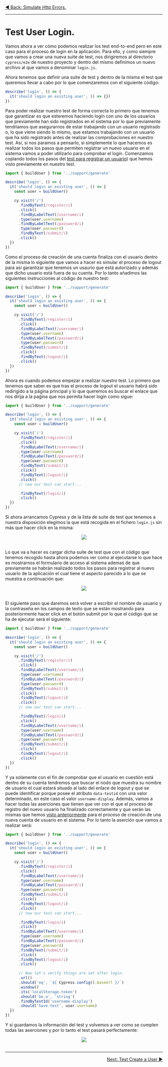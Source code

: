<p align="left">
  <a href="06_10.md">◀ Back: Simulate Http Errors.</a>
</p>

---
# Test User Login.

Vamos ahora a ver cómo podemos realizar los test end-to-end pero en este caso para el proceso de login en la aplicación. Para ello, y como siempre que vamos a crear una nueva suite de test, nos dirigiremos al directorio `cypress/e2e` de nuestro proyecto y dentro del mismo definimos un nuevo archivo al que vamos a denominar `login.js`.

Ahora tenemos que definir una suite de test y dentro de la misma el test que queremos llevar a cabo por lo que comenzaremos con el siguiente código:

```js
describe('login', () => {
  it('should login an existing user', () => {})
})
```

Para poder realizar nuestro test de forma correcta lo primero que tenemos que garantizar es que esteremos haciendo login con uno de los usuarios que previamente han sido registrados en el sistema por lo que previamente tendríamos que asegurarnos de estar trabajando con un usuario registrado o, lo que viene siendo lo mismo, que estamos trabajando con un usuario que ha sido registrado antes de realizar las comprobaciones en nuestro test. Así, si nos paramos a pensarlo, si simplemente lo que hacemos es realizar todos los pasos que permiten registrar un nuevo usuario en el sistema vamos a poder utilizarlo para comprobar el login. Comenzamos copiando todos los pasos del [test para registrar un usuario](./06_09.md)) que hemos visto previamente en nuestro test.

```js
import { buildUser } from '../support/generate'

describe('login', () => {
  it('should login an existing user', () => {
    const user = buildUser()

    cy.visit('/')
      .findByText(/register/i)
      .click()
      .findByLabelText(/username/i)
      .type(user.username)
      .findByLabelText(/password/i)
      .type(user.password)
      .findByText(/submit/i)
      .click()
  })
})
```

Como el proceso de creación de una cuenta finaliza con el usuario dentro de la misma lo siguiente que vamos a hacer es simular el proceso de logout para así garantizar que tenemos un usaurio que está autorizado y además que dicho usuario está fuera de su cuenta. Por lo tanto añadimos las siguientes instrucciones al código de nuestro test:

```js
import { buildUser } from '../support/generate'

describe('login', () => {
  it('should login an existing user', () => {
    const user = buildUser()

    cy.visit('/')
      .findByText(/register/i)
      .click()
      .findByLabelText(/username/i)
      .type(user.username)
      .findByLabelText(/password/i)
      .type(user.password)
      .findByText(/submit/i)
      .click()
      .findByText(/logout/i)
      .click()
  })
})
```

Ahora es cuando podemos empezar a realizar nuestro test. Lo primero que tenemos que saber es que tras el proceso de logout el usuario habrá sido redirigido a la página principal y lo que queremos es buscar el enlace que nos dirija a la paǵina que nos permita hacer login como sigue:

```js
import { buildUser } from '../support/generate'

describe('login', () => {
  it('should login an existing user', () => {
    const user = buildUser()

    cy.visit('/')
      .findByText(/register/i)
      .click()
      .findByLabelText(/username/i)
      .type(user.username)
      .findByLabelText(/password/i)
      .type(user.password)
      .findByText(/submit/i)
      .click()
      .findByText(/logout/i)
      .click()
      // now our test can start...

      .findByText(/login/i)
      .click()
  })
})
```

Si ahora arrancamos Cypress y de la lista de suite de test que tenemos a nuestra disposición elegimos la que está recogida en el fichero `login.js` sin más que hacer click en la misma:

<div style='text-align: center'>
  <img src='images/06_48.png' />
</div>
<br />

Lo que va a hacer es cargar dicha suite de test que con el código que tenemos recogido hasta ahora podemos ver como al ejecutarse lo que hace es mostrarnos el formulario de acceso al sistema ademaś de que previamente se habrán realizado todos los pasos para registrar al nuevo usuario de la aplicación el cual tiene el aspecto parecido a lo que se muestra a continuación que:

<div style='text-align: center'>
  <img src='images/06_49.png' />
</div>
<br />

El siguiente paso que daremos será volver a escribir el nombre de usuario y la contraseña en los campos de texto que se están mostrando para posteriormente hacer click en el botón submit por lo que el código que se ha de ejecutar será el siguiente:

```js
import { buildUser } from '../support/generate'

describe('login', () => {
  it('should login an existing user', () => {
    const user = buildUser()

    cy.visit('/')
      .findByText(/register/i)
      .click()
      .findByLabelText(/username/i)
      .type(user.username)
      .findByLabelText(/password/i)
      .type(user.password)
      .findByText(/submit/i)
      .click()
      .findByText(/logout/i)
      .click()
      // now our test can start...

      .findByText(/login/i)
      .click()
      .findByLabelText(/username/i)
      .type(user.username)
      .findByLabelText(/password/i)
      .type(user.password)
      .findByText(/submit/i)
      .click()
      .findByText(/logout/i)
      .click()
  })
})
```

Y ya solamente con el fin de comprobar que el usuario en cuestión está dentro de su cuenta tendremos que buscar el nodo que muestra su nombre de usuario el cual estará situado al lado del enlace de logout y que se puede identificar porque posee el atributo `data-testid` con una valor determinado, en este caso el valor `username-display`. Además, vamos a hacer todas las aserciones que tienen que ver con el que el proceso de registro del nuevo usuario ha finalizado correctamente y que serán las mismas que hemos [visto anteriormente](./06_09.md) para el proceso de creación de una nueva cuenta de usuario en el sistema. Por lo tanto la aserción que vamos a realizar será:

```js
import { buildUser } from '../support/generate'

describe('login', () => {
  it('should login an existing user', () => {
    const user = buildUser()

    cy.visit('/')
      .findByText(/register/i)
      .click()
      .findByLabelText(/username/i)
      .type(user.username)
      .findByLabelText(/password/i)
      .type(user.password)
      .findByText(/submit/i)
      .click()
      .findByText(/logout/i)
      .click()
      // now our test can start...

      .findByText(/login/i)
      .click()
      .findByLabelText(/username/i)
      .type(user.username)
      .findByLabelText(/password/i)
      .type(user.password)
      .findByText(/submit/i)
      .click()
      .findByText(/logout/i)
      .click()

      // Now let's verify things are set after login.
      .url()
      .should('eq', `${ Cypress.config().baseUrl }/`)
      .window()
      .its('localStorage.token')
      .should('be.a', 'string')
      .findByTestId('username-display')
      .should('have.text', user.username)
  })
})
```

Y si guardamos la información del test y volvemos a ver como se cumplen todas las aserciones y por lo tanto el test pasará perfectamente:

<div style='text-align: center'>
  <img src='images/06_50.png' />
</div>
<br />

---

<p align="right">
  <a href="06_12.md">Next: Test Create a User ▶</a>
</p>
